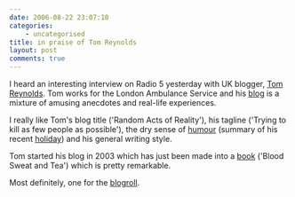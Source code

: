 ```yaml
---
date: 2006-08-22 23:07:10
categories:
    - uncategorised
title: in praise of Tom Reynolds
layout: post
comments: true
---
```

I heard an interesting interview on Radio 5 yesterday with UK blogger,
[Tom Reynolds](http://www.randomreality.org/aboutreynolds.htm). Tom
works for the London Ambulance Service and his
[blog](http://randomreality.blogware.com/blog) is a mixture of amusing
anecdotes and real-life experiences.

I really like Tom's blog title ('Random Acts of Reality'), his tagline
('Trying to kill as few people as possible'), the dry sense of
[humour](http://randomreality.blogware.com/blog/_archives/2006/8/22/2253063.html)
(summary of his recent
[holiday](http://randomreality.blogware.com/blog/_archives/2006/8/17/2238180.html))
and his general writing style.

Tom started his blog in 2003 which has just been made into a
[book](http://randomreality.blogware.com/blog/DaBook) ('Blood Sweat and
Tea') which is pretty remarkable.

Most definitely, one for the
[blogroll](http://www.nbrightside.com/blog/2006/08/09/wheres-your-blogroll/).
